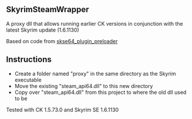 ## SkyrimSteamWrapper

A proxy dll that allows running earlier CK versions in conjunction with the latest Skyrim update (1.6.1130)

Based on code from [skse64_plugin_preloader](https://github.com/aers/skse64_plugin_preloader)

## Instructions
- Create a folder named "proxy" in the same directory as the Skyrim executable
- Move the existing "steam_api64.dll" to this new directory
- Copy over "steam_api64.dll" from this project to where the old dll used to be

Tested with CK 1.5.73.0 and Skyrim SE 1.6.1130
